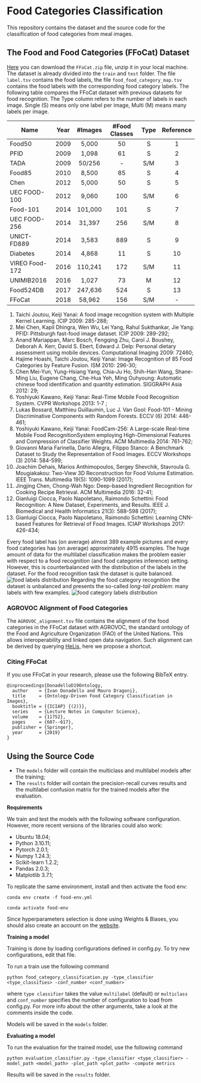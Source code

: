 # Food Categories Classification

This repository contains the dataset and the source code for the classification of food categories from meal images.

## The Food and Food Categories (FFoCat) Dataset

[Here](https://zenodo.org/record/5840047#.Yd6oUSwo-qA) you can download the `FFoCat.zip` file, unzip it in your local machine. The dataset is already divided into the `train` and `test` folder. The file `label.tsv` contains the food labels, the file `food_food_category_map.tsv` contains the food labels with the corresponding food category labels. The following table compares the FFoCat dataset with previous datasets for food recognition. The Type column refers to the number of labels in each image. Single (S) means only one label per image, Multi (M) means many labels per image.

| Name           | Year | #Images  | #Food Classes | Type |          Reference         |
|----------------|:----:|:--------:|:-------------:|:----:|:--------------------------:|
| Food50         | 2009 |   5,000  |       50      |   S  |    1    |
| PFID           | 2009 |   1,098  |       61      |   S  |      2     |
| TADA           | 2009 |  50/256  |       -       |  S/M | 3 |
| Food85         | 2010 |   8,500  |       85      |   S  |    4    |
| Chen           | 2012 |   5,000  |       50      |   S  |  5  |
| UEC FOOD-100   | 2012 |   9,060  |      100      |  S/M |  6 |
| Food-101       | 2014 |  101,000 |      101      |   S  |   7  |
| UEC FOOD-256   | 2014 |  31,397  |      256      |  S/M |   8   |
| UNICT-FD889    | 2014 |   3,583  |      889      |   S  |   9  |
| Diabetes       | 2014 |   4,868  |       11      |   S  |    10    |
| VIREO Food-172 | 2016 |  110,241 |      172      |  S/M |    11    |
| UNIMIB2016     | 2016 |   1,027  |       73      |   M  |     12    |
| Food524DB      | 2017 |  247,636 |      524      |   S  |   13  |
| FFoCat         | 2018 |  58,962  |      156      |  S/M |              -             |

1. Taichi Joutou, Keiji Yanai: A food image recognition system with Multiple Kernel Learning. ICIP 2009: 285-288;
2. Mei Chen, Kapil Dhingra, Wen Wu, Lei Yang, Rahul Sukthankar, Jie Yang: PFID: Pittsburgh fast-food image dataset. ICIP 2009: 289-292;
3. Anand Mariappan, Marc Bosch, Fengqing Zhu, Carol J. Boushey, Deborah A. Kerr, David S. Ebert, Edward J. Delp: Personal dietary assessment using mobile devices. Computational Imaging 2009: 72460;
4. Hajime Hoashi, Taichi Joutou, Keiji Yanai: Image Recognition of 85 Food Categories by Feature Fusion. ISM 2010: 296-30;
5. Chen Mei-Yun, Yung-Hsiang Yang, Chia-Ju Ho, Shih-Han Wang, Shane-Ming Liu, Eugene Chang, Che-Hua Yeh, Ming Ouhyoung: Automatic chinese food identification and quantity estimation. SIGGRAPH Asia 2012: 29;
6. Yoshiyuki Kawano, Keiji Yanai: Real-Time Mobile Food Recognition System. CVPR Workshops 2013: 1-7
;
7. Lukas Bossard, Matthieu Guillaumin, Luc J. Van Gool: Food-101 - Mining Discriminative Components with Random Forests. ECCV (6) 2014: 446-461;
8. Yoshiyuki Kawano, Keiji Yanai: FoodCam-256: A Large-scale Real-time Mobile Food RecognitionSystem employing High-Dimensional Features and Compression of Classifier Weights. ACM Multimedia 2014: 761-762;
9. Giovanni Maria Farinella, Dario Allegra, Filippo Stanco: A Benchmark Dataset to Study the Representation of Food Images. ECCV Workshops (3) 2014: 584-599;
10. Joachim Dehais, Marios Anthimopoulos, Sergey Shevchik, Stavroula G. Mougiakakou: Two-View 3D Reconstruction for Food Volume Estimation. IEEE Trans. Multimedia 19(5): 1090-1099 (2017);
11. Jingjing Chen, Chong-Wah Ngo: Deep-based Ingredient Recognition for Cooking Recipe Retrieval. ACM Multimedia 2016: 32-41;
12. Gianluigi Ciocca, Paolo Napoletano, Raimondo Schettini: Food Recognition: A New Dataset, Experiments, and Results. IEEE J. Biomedical and Health Informatics 21(3): 588-598 (2017);
13. Gianluigi Ciocca, Paolo Napoletano, Raimondo Schettini: Learning CNN-based Features for Retrieval of Food Images. ICIAP Workshops 2017: 426-434;

Every food label has (on average) almost 389 example pictures and every food categories has (on average) approximately 4915 examples. The huge amount of data for the multilabel classification makes the problem easier with respect to a food recognition (and food categories inference) setting. However, this is counterbalanced with the distribution of the labels in the dataset. For the food recognition task the dataset is quite balanced. ![food labels distribution](https://github.com/ivanDonadello/Food-Categories-Classification/blob/master/food_hist.png) Regarding the food category recognition the dataset is unbalanced and presents the so-called *long-tail problem*: many labels with few examples. ![food category labels distribution](https://github.com/ivanDonadello/Food-Categories-Classification/blob/master/food_cat_hist.png)

### AGROVOC Alignment of Food Categories

The `AGROVOC_alignment.tsv` file contains the alignment of the food categories in the FFoCat dataset with AGROVOC, the standard ontology of the Food and Agriculture Organization (FAO) of the United Nations. This allows interoperability and linked open data navigation. Such alignment can be derived by querying [HeLis](https://horus-ai.fbk.eu/helis/), here we propose a shortcut.

### Citing FFoCat

If you use FFoCat in your research, please use the following BibTeX entry.

```
@inproceedings{DonadelloD19Ontology,
  author    = {Ivan Donadello and Mauro Dragoni},
  title     = {Ontology-Driven Food Category Classification in Images},
  booktitle = {{ICIAP} {(2)}},
  series    = {Lecture Notes in Computer Science},
  volume    = {11752},
  pages     = {607--617},
  publisher = {Springer},
  year      = {2019}
}
```

## Using the Source Code

- The `models` folder will contain the multiclass and multilabel models after the training;
- The `results` folder will contain the precision-recall curves results and the multilabel confusion matrix for the trained models after the evaluation.

**Requirements**

We train and test the models with the following software configuration. However, more recent versions of the libraries could also work:

- Ubuntu 18.04;
- Python 3.10.11;
- Pytorch 2.0.1;
- Numpy 1.24.3;
- Scikit-learn 1.2.2;
- Pandas 2.0.3;
- Matplotlib 3.7.1;

To replicate the same environment, install and then activate the food env:

```
conda env create -f food-env.yml

conda activate food-env
```

Since hyperparameters selection is done using Weights & Biases, you should also create an account on the [website](https://docs.wandb.ai/?_gl=1*oblmn0*_ga*NjEyMTg0OTk4LjE2ODkwOTAyNjk.*_ga_JH1SJHJQXJ*MTY5MjE3NDE4Ny4xNy4xLjE2OTIxNzQyNDEuNi4wLjA).

**Training a model**

Training is done by loading configurations defined in config.py. To try new configurations, edit that file.

To run a train use the following command

```
python food_category_classification.py -type_classifier <type_classifies> -conf_number <conf_number>  
```

where `type classifier` takes the value `multilabel` (default) or `multiclass` and `conf_number` specifies the number of configuration to load from config.py. For more info about the other arguments, take a look at the comments inside the code.

Models will be saved in the `models` folder.

**Evaluating a model**

To run the evaluation for the trained model, use the following command

```
python evaluation_classifier.py -type_classifier <type_classifier> -model_path <model_path> -plot_path <plot_path> -compute metrics
```

Results will be saved in the `results` folder.
